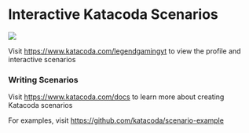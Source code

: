 # Interactive Katacoda Scenarios

[![](http://shields.katacoda.com/katacoda/legendgamingyt/count.svg)](https://www.katacoda.com/legendgamingyt "Get your profile on Katacoda.com")

Visit https://www.katacoda.com/legendgamingyt to view the profile and interactive scenarios

### Writing Scenarios
Visit https://www.katacoda.com/docs to learn more about creating Katacoda scenarios

For examples, visit https://github.com/katacoda/scenario-example
